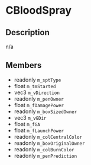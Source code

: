 # CBloodSpray

## Description
n/a

## Members
* readonly `m_sptType`
* float `m_tmStarted`
* vec3 `m_vDirection`
* readonly `m_penOwner`
* float `m_fDamagePower`
* readonly `m_boxSizedOwner`
* vec3 `m_vGDir`
* float `m_fGA`
* float `m_fLaunchPower`
* readonly `m_colCentralColor`
* readonly `m_boxOriginalOwner`
* readonly `m_colBurnColor`
* readonly `m_penPrediction`

